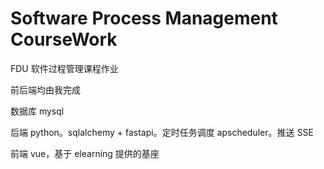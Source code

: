 # Software Process Management CourseWork
 
FDU 软件过程管理课程作业

前后端均由我完成

数据库 mysql

后端 python。sqlalchemy + fastapi。定时任务调度 apscheduler。推送 SSE

前端 vue，基于 elearning 提供的基座
